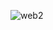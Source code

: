 ![web2](https://github.com/Asifyousaf/masatalnahar.io/assets/114678772/5248cb33-98dc-4a70-8e13-2f9ed56d2e95)
